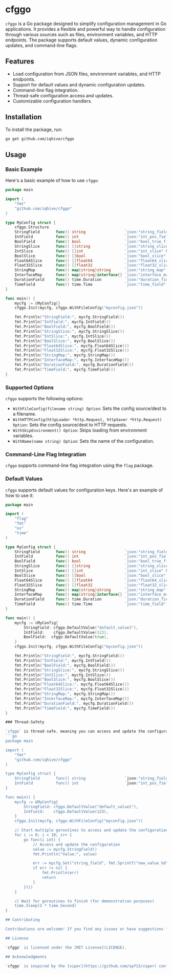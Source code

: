 # cfggo

`cfggo` is a Go package designed to simplify configuration management in Go applications. It provides a flexible and powerful way to handle configuration through various sources such as files, environment variables, and HTTP endpoints. The package supports default values, dynamic configuration updates, and command-line flags.

## Features

- Load configuration from JSON files, environment variables, and HTTP endpoints.
- Support for default values and dynamic configuration updates.
- Command-line flag integration.
- Thread-safe configuration access and updates.
- Customizable configuration handlers.

## Installation

To install the package, run:

```sh
go get github.com/iqhive/cfggo
```

## Usage

### Basic Example

Here's a basic example of how to use `cfggo`:

```go
package main

import (
    "fmt"
    "github.com/iqhive/cfggo"
)

type MyConfig struct {
	cfggo.Structure
	StringField       func() string                 `json:"string_field" help:"My string config item"`
	IntField          func() int                    `json:"int_pos_field" help:"My int config item"`
	BoolField         func() bool                   `json:"bool_true_field" help:"My bool config item"`
	StringSlice       func() []string               `json:"string_slice" help:"My string slice config item"`
	IntSlice          func() []int                  `json:"int_slice" help:"My int slice config item"`
	BoolSlice         func() []bool                 `json:"bool_slice" help:"My bool slice config item"`
	Float64Slice      func() []float64              `json:"float64_slice" help:"My float64 slice config item"`
	Float32Slice      func() []float32              `json:"float32_slice" help:"My float32 slice config item"`
	StringMap         func() map[string]string      `json:"string_map" help:"My string map config item"`
	InterfaceMap      func() map[string]interface{} `json:"interface_map" help:"My interface map config item"`
	DurationField     func() time.Duration          `json:"duration_field" help:"My duration config item"`
	TimeField         func() time.Time              `json:"time_field" help:"My time config item"`
}

func main() {
    mycfg := &MyConfig{}
    cfggo.Init(mycfg, cfggo.WithFileConfig("myconfig.json"))

    fmt.Println("StringField:", mycfg.StringField())
    fmt.Println("IntField:", mycfg.IntField())
    fmt.Println("BoolField:", mycfg.BoolField())
    fmt.Println("StringSlice:", mycfg.StringSlice())
    fmt.Println("IntSlice:", mycfg.IntSlice())
    fmt.Println("BoolSlice:", mycfg.BoolSlice())
    fmt.Println("Float64Slice:", mycfg.Float64Slice())
    fmt.Println("Float32Slice:", mycfg.Float32Slice())
    fmt.Println("StringMap:", mycfg.StringMap())
    fmt.Println("InterfaceMap:", mycfg.InterfaceMap())
    fmt.Println("DurationField:", mycfg.DurationField())
    fmt.Println("TimeField:", mycfg.TimeField())
}
```

### Supported Options

`cfggo` supports the following options:

- `WithFileConfig(filename string) Option`: Sets the config source/dest to a filename.
- `WithHTTPConfig(httpLoader *http.Request, httpSaver *http.Request) Option`: Sets the config source/dest to HTTP requests.
- `WithSkipEnvironment() Option`: Skips loading from environment variables.
- `WithName(name string) Option`: Sets the name of the configuration.


### Command-Line Flag Integration

`cfggo` supports command-line flag integration using the `flag` package. 


### Default Values

`cfggo` supports default values for configuration keys. Here's an example of how to use it:
```go
package main

import (
	"flag"
	"fmt"
	"os"
	"time"
)

type MyConfig struct {
	StringField       func() string                 `json:"string_field" help:"My string config item"`
	IntField          func() int                    `json:"int_pos_field" help:"My int config item"`
	BoolField         func() bool                   `json:"bool_true_field" help:"My bool config item"`
	StringSlice       func() []string               `json:"string_slice" help:"My string slice config item"`
	IntSlice          func() []int                  `json:"int_slice" help:"My int slice config item"`
	BoolSlice         func() []bool                 `json:"bool_slice" help:"My bool slice config item"`
	Float64Slice      func() []float64              `json:"float64_slice" help:"My float64 slice config item"`
	Float32Slice      func() []float32              `json:"float32_slice" help:"My float32 slice config item"`
	StringMap         func() map[string]string      `json:"string_map" help:"My string map config item"`
	InterfaceMap      func() map[string]interface{} `json:"interface_map" help:"My interface map config item"`
	DurationField     func() time.Duration          `json:"duration_field" help:"My duration config item"`
	TimeField         func() time.Time              `json:"time_field" help:"My time config item"`
}

func main() {
	mycfg := &MyConfig{
        StringField: cfggo.DefaultValue("default_value1"),
        IntField:    cfggo.DefaultValue(123),
        BoolField:  cfggo.DefaultValue(true),
    }
	cfggo.Init(mycfg, cfggo.WithFileConfig("myconfig.json"))

	fmt.Println("StringField:", mycfg.StringField())
	fmt.Println("IntField:", mycfg.IntField())
	fmt.Println("BoolField:", mycfg.BoolField())
	fmt.Println("StringSlice:", mycfg.StringSlice())
	fmt.Println("IntSlice:", mycfg.IntSlice())
	fmt.Println("BoolSlice:", mycfg.BoolSlice())
	fmt.Println("Float64Slice:", mycfg.Float64Slice())
	fmt.Println("Float32Slice:", mycfg.Float32Slice())
	fmt.Println("StringMap:", mycfg.StringMap())
	fmt.Println("InterfaceMap:", mycfg.InterfaceMap())
	fmt.Println("DurationField:", mycfg.DurationField())
	fmt.Println("TimeField:", mycfg.TimeField())
}

### Thread-Safety

`cfggo` is thread-safe, meaning you can access and update the configuration from multiple goroutines concurrently without worrying about data races.
```go
package main

import (
    "fmt"
    "github.com/iqhive/cfggo"
)

type MyConfig struct {
	StringField       func() string                 `json:"string_field" help:"My string config item"`
	IntField          func() int                    `json:"int_pos_field" help:"My int config item"`
}

func main() {
    mycfg := &MyConfig{
        StringField: cfggo.DefaultValue("default_value1"),
        IntField:    cfggo.DefaultValue(123),
    }
    cfggo.Init(mycfg, cfggo.WithFileConfig("myconfig.json"))

    // Start multiple goroutines to access and update the configuration
    for i := 0; i < 10; i++ {
        go func(i int) {
            // Access and update the configuration
            value := mycfg.StringField()
            fmt.Println("Value:", value)

            err := mycfg.Set("string_field", fmt.Sprintf("new_value_%d", i))
            if err != nil {
                fmt.Println(err)
                return
            }
        }(i)
    }

    // Wait for goroutines to finish (for demonstration purposes)
    time.Sleep(2 * time.Second)
}

## Contributing

Contributions are welcome! If you find any issues or have suggestions for new features, please open an issue or submit a pull request on the [GitHub repository](https://github.com/iqhive/cfggo).

## License

`cfggo` is licensed under the [MIT License](LICENSE).

## Acknowledgments

`cfggo` is inspired by the [viper](https://github.com/spf13/viper) configuration package. It aims to provide a more lightweight and flexible alternative with additional features like type safety and custom configuration handlers.